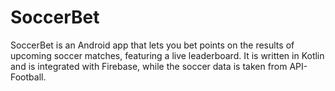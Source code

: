 # SoccerBet
SoccerBet is an Android app that lets you bet points on the results of upcoming soccer matches, featuring a live leaderboard. It is written in Kotlin and is integrated with Firebase, while the soccer data is taken from API-Football.
